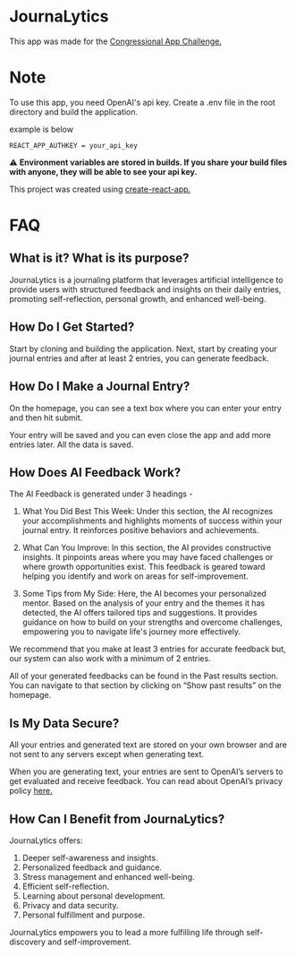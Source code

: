 # JournaLytics

This app was made for the [Congressional App Challenge.](https://www.congressionalappchallenge.us/)

# Note

To use this app, you need OpenAI's api key. Create a .env file in the root directory and build the application.

example is below

```
REACT_APP_AUTHKEY = your_api_key
```

:warning: **Environment variables are stored in builds. If you share your build files with anyone, they will be able to see your api key.**

This project was created using [create-react-app.](https://create-react-app.dev/)

# FAQ

## What is it? What is its purpose?

JournaLytics is a journaling platform that leverages artificial intelligence to provide users with structured feedback and insights on their daily entries, promoting self-reflection, personal growth, and enhanced well-being.

## How Do I Get Started?

Start by cloning and building the application. Next, start by creating your journal entries and after at least 2 entries, you can generate feedback.

## How Do I Make a Journal Entry?

On the homepage, you can see a text box where you can enter your entry and then hit submit.

Your entry will be saved and you can even close the app and add more entries later. All the data is saved.

## How Does AI Feedback Work?

The AI Feedback is generated under 3 headings -

1. What You Did Best This Week: Under this section, the AI recognizes your accomplishments and highlights moments of success within your journal entry. It reinforces positive behaviors and achievements.

2. What Can You Improve: In this section, the AI provides constructive insights. It pinpoints areas where you may have faced challenges or where growth opportunities exist. This feedback is geared toward helping you identify and work on areas for self-improvement.

3. Some Tips from My Side: Here, the AI becomes your personalized mentor. Based on the analysis of your entry and the themes it has detected, the AI offers tailored tips and suggestions. It provides guidance on how to build on your strengths and overcome challenges, empowering you to navigate life's journey more effectively.

We recommend that you make at least 3 entries for accurate feedback but, our system can also work with a minimum of 2 entries.

All of your generated feedbacks can be found in the Past results section. You can navigate to that section by clicking on “Show past results” on the homepage.

## Is My Data Secure?

All your entries and generated text are stored on your own browser and are not sent to any servers except when generating text.

When you are generating text, your entries are sent to OpenAI’s servers to get evaluated and receive feedback. You can read about OpenAI’s privacy policy [here.](https://openai.com/enterprise-privacy)

## How Can I Benefit from JournaLytics?

JournaLytics offers:

1. Deeper self-awareness and insights.
2. Personalized feedback and guidance.
3. Stress management and enhanced well-being.
4. Efficient self-reflection.
5. Learning about personal development.
6. Privacy and data security.
7. Personal fulfillment and purpose.

JournaLytics empowers you to lead a more fulfilling life through self-discovery and self-improvement.
